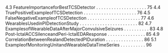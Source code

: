 4.3 FeatureImportanceforBestTCSDetector . . . . . . . . . . . . . . . . . . . . 75
4.4 TruePositiveExampleofTCSDetection . . . . . . . . . . . . . . . . . . . . . 76
4.5 FalseNegativeExampleofTCSDetection . . . . . . . . . . . . . . . . . . . . . 77
4.6 WearablesUsedinPIDetectionStudy . . . . . . . . . . . . . . . . . . . . . . . 82
4.7 ExamplesofWearableDataAfterMajorConvulsiveSeizures . . . . . . . . . . 83
4.8 Post-IctalACCSilenceandPeri-IctalEDAResponse . . . . . . . . . . . . . . . 85
4.9 CorrelationBetweenRealandDetectedPIDuration . . . . . . . . . . . . . . . 86
5.1 ExampleofMonitoringUnitandWearableDataTimeSeries . . . . . . . . . . 96
